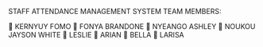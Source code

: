 STAFF ATTENDANCE MANAGEMENT SYSTEM
TEAM MEMBERS:

 KERNYUY FOMO
 FONYA BRANDONE
 NYEANGO ASHLEY
 NOUKOU JAYSON WHITE
 LESLIE
 ARIAN
 BELLA
 LARISA
